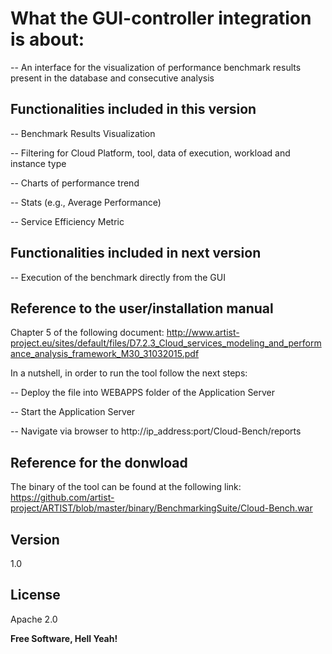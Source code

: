 What the GUI-controller integration is about:
==================

-- An interface for the visualization of performance benchmark results present in the database and consecutive analysis
 	

Functionalities included in this version
----

-- Benchmark Results Visualization

-- Filtering for Cloud Platform, tool, data of execution, workload and instance type

-- Charts of performance trend

-- Stats (e.g., Average Performance)

-- Service Efficiency Metric


Functionalities included in next version
----

-- Execution of the benchmark directly from the GUI


Reference to the user/installation manual
----
Chapter 5 of the following document: http://www.artist-project.eu/sites/default/files/D7.2.3_Cloud_services_modeling_and_performance_analysis_framework_M30_31032015.pdf

In a nutshell, in order to run the tool follow the next steps:

-- Deploy the file into WEBAPPS folder of the Application Server

-- Start the Application Server

-- Navigate via browser to http://ip_address:port/Cloud-Bench/reports


Reference for the donwload
----
The binary of the tool can be found at the following link:
https://github.com/artist-project/ARTIST/blob/master/binary/BenchmarkingSuite/Cloud-Bench.war

Version
----

1.0

License
----

Apache 2.0


**Free Software, Hell Yeah!**





